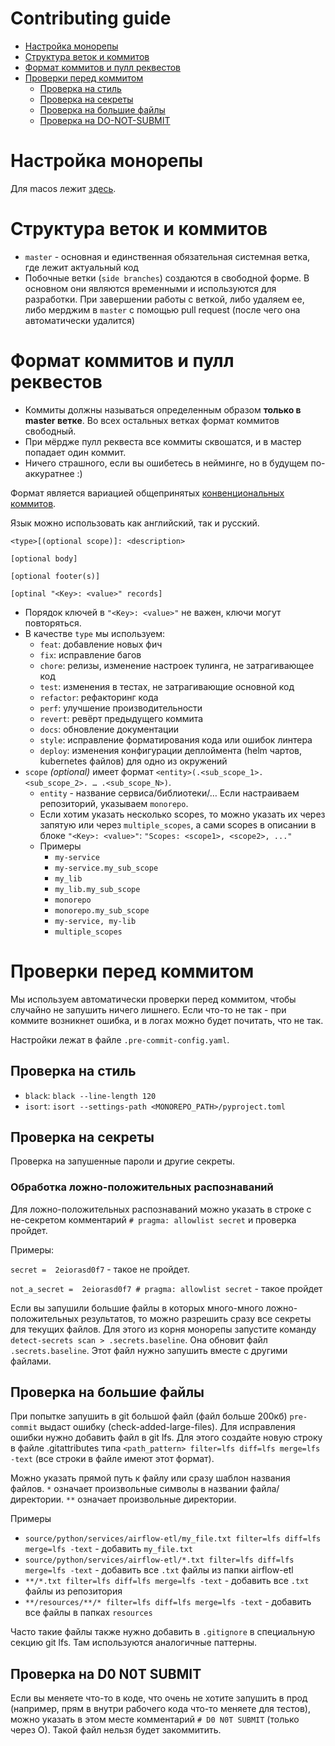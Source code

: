 # Contributing guide

- [Настройка монорепы](#настройка-монорепы)
- [Структура веток и коммитов](#структура-веток-и-коммитов)
- [Формат коммитов и пулл реквестов](#формат-коммитов-и-пулл-реквестов)
- [Проверки перед коммитом](#проверки-перед-коммитом)
  - [Проверка на стиль](#проверка-на-стиль)
  - [Проверка на секреты](#проверка-на-секреты)
  - [Проверка на большие файлы](#проверка-на-большие-файлы)
  - [Проверка на DO-NOT-SUBMIT](#проверка-на-DO-NOT-SUBMIT)

# Настройка монорепы

Для macos лежит [здесь](https://github.com/engineering-friends/lessmore/blob/master/setup_monorepo.sh).

# Структура веток и коммитов

- `master` - основная и единственная обязательная системная ветка, где лежит актуальный код
- Побочные ветки (`side branches`) создаются в свободной форме. В основном они являются временными и используются для разработки. При завершении работы с веткой, либо удаляем ее, либо мерджим в `master` с помощью pull request (после чего она автоматически удалится)

# Формат коммитов и пулл реквестов

- Коммиты должны называться определенным образом **только в master ветке**. Во всех остальных ветках формат коммитов свободный.
- При мёрдже пулл реквеста все коммиты сквошатся, и в мастер попадает один коммит.
- Ничего страшного, если вы ошибетесь в нейминге, но в будущем по-аккуратнее :)


Формат является вариацией общепринятых [конвенциональных коммитов](https://www.conventionalcommits.org/en/v1.0.0/).

Язык можно использовать как английский, так и русский.

```
<type>[(optional scope)]: <description>

[optional body]

[optional footer(s)]

[optinal "<Key>: <value>" records]
```

- Порядок ключей в `"<Key>: <value>"` не важен, ключи могут повторяться.
- В качестве `type` мы используем:
  - `feat`: добавление новых фич
  - `fix`: исправление багов
  - `chore`: релизы, изменение настроек тулинга, не затрагивающее код
  - `test`: изменения в тестах, не затрагивающие основной код
  - `refactor`: рефакторинг кода
  - `perf`: улучшение производительности
  - `revert`: ревёрт предыдущего коммита
  - `docs`: обновление документации
  - `style`: исправление форматирования кода или ошибок линтера
  - `deploy`: изменения конфигурации деплоймента (helm чартов, kubernetes файлов) для одно из окружений
- `scope` *(optional)* имеет формат `<entity>(.<sub_scope_1>.<sub_scope_2>. … .<sub_scope_N>)`.
  - `entity` - название сервиса/библиотеки/… Если настраиваем репозиторий, указываем `monorepo`.
  - Если хотим указать несколько scopes, то можно указать их через запятую или через `multiple_scopes`, а сами scopes в описании в блоке `"<Key>: <value>"`: `"Scopes: <scope1>, <scope2>, ..."`
  - Примеры
    - `my-service`
    - `my-service.my_sub_scope`
    - `my_lib`
    - `my_lib.my_sub_scope`
    - `monorepo`
    - `monorepo.my_sub_scope`
    - `my-service, my-lib`
    - `multiple_scopes`

# Проверки перед коммитом

Мы используем автоматически проверки перед коммитом, чтобы случайно не запушить ничего лишнего. Если что-то не так - при коммите возникнет ошибка, и в логах можно будет почитать, что не так. 

Настройки лежат в файле `.pre-commit-config.yaml`.

## Проверка на стиль

- `black`: `black --line-length 120`
- `isort`: `isort --settings-path <MONOREPO_PATH>/pyproject.toml`

## Проверка на секреты

Проверка на запушенные пароли и другие секреты.

### Обработка ложно-положительных распознаваний

Для ложно-положительных распознаваний можно указать в строке с не-секретом комментарий `# pragma: allowlist secret` и проверка пройдет.

Примеры:

```secret =  2eiorasd0f7``` - такое не пройдет.

```not_a_secret =  2eiorasd0f7 # pragma: allowlist secret``` - такое пройдет

Если вы запушили большие файлы в которых много-много ложно-положительных результатов, то можно разрешить сразу все секреты для текущих файлов. Для этого из корня монорепы запустите команду
```detect-secrets scan > .secrets.baseline```. Она обновит файл `.secrets.baseline`. Этот файл нужно запушить вместе с другими файлами.

## Проверка на большие файлы

При попытке запушить в git большой файл (файл больше 200кб) `pre-commit` выдаст ошибку (check-added-large-files). Для исправления ошибки нужно добавить файл в git lfs. Для этого создайте новую строку в файле .gitattributes типа `<path_pattern> filter=lfs diff=lfs merge=lfs -text` (все строки в файле имеют этот формат).

Можно указать прямой путь к файлу или сразу шаблон названия файлов. `*` означает произвольные символы в названии файла/директории. `**` означает произвольные директории.

Примеры

- `source/python/services/airflow-etl/my_file.txt filter=lfs diff=lfs merge=lfs -text` - добавить `my_file.txt`
- `source/python/services/airflow-etl/*.txt filter=lfs diff=lfs merge=lfs -text` - добавить все `.txt` файлы из папки airflow-etl
- `**/*.txt filter=lfs diff=lfs merge=lfs -text` - добавить все `.txt` файлы из репозитория
- `**/resources/**/* filter=lfs diff=lfs merge=lfs -text` - добавить все файлы в папках `resources`

Часто такие файлы также нужно добавить в `.gitignore` в специальную секцию git lfs. Там используются аналогичные паттерны.

## Проверка на D0 N0T SUBMIT

Если вы меняете что-то в коде, что очень не хотите запушить в прод (например, прям в внутри рабочего кода что-то меняете для тестов), можно указать в этом месте комментарий `# D0 N0T SUBMIT` (только через O). Такой файл нельзя будет закоммитить.
